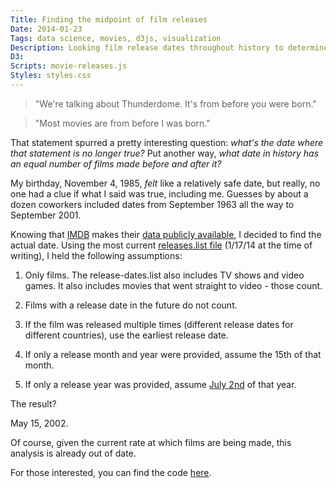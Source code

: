 ```yaml
---
Title: Finding the midpoint of film releases
Date: 2014-01-23
Tags: data science, movies, d3js, visualization
Description: Looking film release dates throughout history to determine the date that has an equal number of films made before and after it.
D3:
Scripts: movie-releases.js
Styles: styles.css
---
```


> "We're talking about Thunderdome. It's from before you were born."

> "Most movies are from before I was born."

That statement spurred a pretty interesting question: *what's the date where that statement is no longer true?* Put another way, *what date in history has an equal number of films made before and after it?*

My birthday, November 4, 1985, *felt* like a relatively safe date, but really, no one had a clue if what I said was true, including me. Guesses by about a dozen coworkers included dates from September 1963 all the way to September 2001.

Knowing that [IMDB](http://imdb.com) makes their [data publicly available](http://www.imdb.com/interfaces), I decided to find the actual date. Using the most current [releases.list file](ftp://ftp.fu-berlin.de/pub/misc/movies/database/release-dates.list.gz) (1/17/14 at the time of writing), I held the following assumptions:

1. Only films. The release-dates.list also includes TV shows and video games. It also includes movies that went straight to video - those count.

2. Films with a release date in the future do not count.

3. If the film was released multiple times (different release dates for different countries), use the earliest release date.

4. If only a release month and year were provided, assume the 15th of that month.

5. If only a release year was provided, assume [July 2nd](http://en.wikipedia.org/wiki/July_2) of that year.

The result?

<div id="vis" class="chart"></div>

May 15, 2002.

Of course, given the current rate at which films are being made, this analysis is already out of date.

For those interested, you can find the code [here](https://github.com/gjreda/movie-release-timeline).
